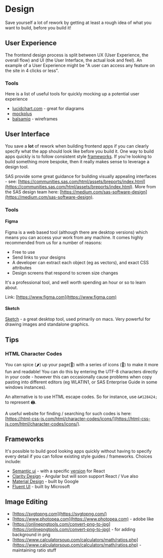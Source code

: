 Design
====================

Save yourself a lot of rework by getting at least a rough idea of what you want to build, before you build it!

## User Experience
The frontend design process is split between UX (User Experience, the overall flow) and UI (the User Interface, the actual look and feel).  An example of a User Experience might be "A user can access any feature on the site in 4 clicks or less".

### Tools
Here is a list of useful tools for quickly mocking up a potential user experience

* [lucidchart.com](https://lucidchart.com) - great for diagrams
* [mockplus](https://www.mockplus.com/)
* [balsamiq](https://balsamiq.com/) - wireframes

## User Interface
You save a **lot** of rework when building frontend apps if you can clearly specify what the app should look like before you build it.  One way to build apps quickly is to follow consistent style [frameworks](##frameworks).  If you're looking to build something more bespoke, then it really makes sense to leverage a design tool.

SAS provide some great guidance for building visually appealing interfaces - see: [https://communities.sas.com/html/assets/breports/index.html](https://communities.sas.com/html/assets/breports/index.html). More from the SAS design team here: [https://medium.com/sas-software-design](https://medium.com/sas-software-design).

### Tools

#### Figma
Figma is a web based tool (although there are desktop versions) which means you can access your work from any machine.  It comes highly recommended from us for a number of reasons:

* Free to use
* Send links to your designs
* A developer can extract each object (eg as vectors), and exact CSS attributes
* Design screens that respond to screen size changes

It's a professional tool, and well worth spending an hour or so to learn about.

Link:  [https://www.figma.com](https://www.figma.com)

#### Sketch
[Sketch](https://www.sketch.com/) - a great desktop tool, used primarily on macs.  Very powerful for drawing images and standalone graphics.

## Tips

### HTML Character Codes

You can spice (&#127798;) up your page(📃) with a series of icons (&#127752;) to make it more fun and readable!  You can do this by entering the UTF-8 characters directly in your code - however this can occasionally cause problems when copy pasting into different editors (eg WLATIN1, or SAS Enterprise Guide in some windows instances).

An alternative is to use HTML escape codes.  So for instance, use `&#128424;` to represent &#128424;.

A useful website for finding / searching for such codes is here: [https://html-css-js.com/html/character-codes/icons/](https://html-css-js.com/html/character-codes/icons/).

## Frameworks
It's possible to build good looking apps quickly without having to specify every detail if you can follow existing style guides / frameworks.  Choices include:

* [Semantic ui](https://semantic-ui.com/) - with a specific [version](https://react.semantic-ui.com/) for React
* [Clarity Design](https://clarity.design) - Angular but will soon support React / Vue also
* [Material Design](https://material.io/design/) - built by Google
* [Fluent UI](https://developer.microsoft.com/en-us/fluentui#/controls/web) - built by Microsoft

## Image Editing

* [https://svgtopng.com](https://svgtopng.com/)
* [https://www.photopea.com](https://www.photopea.com) - adobe like
* [https://onlinepngtools.com/convert-png-to-jpg](https://onlinepngtools.com/convert-png-to-jpg) - for adding background in png
* [https://www.calculatorsoup.com/calculators/math/ratios.php](https://www.calculatorsoup.com/calculators/math/ratios.php) - maintaining ratio stuff


<meta name="description" content="Build great looking SAS Web apps by following design principles and using industry frameworks">
